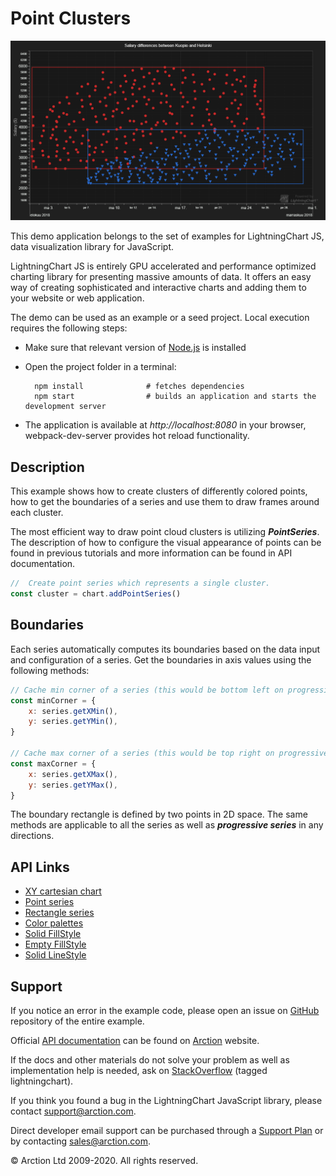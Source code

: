 # Point Clusters

![Point Clusters](pointClusters.png)

This demo application belongs to the set of examples for LightningChart JS, data visualization library for JavaScript.

LightningChart JS is entirely GPU accelerated and performance optimized charting library for presenting massive amounts of data. It offers an easy way of creating sophisticated and interactive charts and adding them to your website or web application.

The demo can be used as an example or a seed project. Local execution requires the following steps:

- Make sure that relevant version of [Node.js](https://nodejs.org/en/download/) is installed
- Open the project folder in a terminal:

        npm install              # fetches dependencies
        npm start                # builds an application and starts the development server

- The application is available at *http://localhost:8080* in your browser, webpack-dev-server provides hot reload functionality.


## Description

This example shows how to create clusters of differently colored points, how to get the boundaries of a series and use them to draw frames around each cluster.

The most efficient way to draw point cloud clusters is utilizing ***PointSeries***. The description of how to configure the visual appearance of points can be found in previous tutorials and more information can be found in API documentation.

```javascript
//  Create point series which represents a single cluster.
const cluster = chart.addPointSeries()
```

## Boundaries

Each series automatically computes its boundaries based on the data input and configuration of a series. Get the boundaries in axis values using the following methods:

```javascript
// Cache min corner of a series (this would be bottom left on progressive axes).
const minCorner = {
    x: series.getXMin(),
    y: series.getYMin(),
}

// Cache max corner of a series (this would be top right on progressive axes).
const maxCorner = {
    x: series.getXMax(),
    y: series.getYMax(),
}
```

The boundary rectangle is defined by two points in 2D space. The same methods are applicable to all the series as well as ***progressive series*** in any directions.


## API Links

* [XY cartesian chart]
* [Point series]
* [Rectangle series]
* [Color palettes]
* [Solid FillStyle]
* [Empty FillStyle]
* [Solid LineStyle]


## Support

If you notice an error in the example code, please open an issue on [GitHub][0] repository of the entire example.

Official [API documentation][1] can be found on [Arction][2] website.

If the docs and other materials do not solve your problem as well as implementation help is needed, ask on [StackOverflow][3] (tagged lightningchart).

If you think you found a bug in the LightningChart JavaScript library, please contact support@arction.com.

Direct developer email support can be purchased through a [Support Plan][4] or by contacting sales@arction.com.

[0]: https://github.com/Arction/
[1]: https://www.arction.com/lightningchart-js-api-documentation/
[2]: https://www.arction.com
[3]: https://stackoverflow.com/questions/tagged/lightningchart
[4]: https://www.arction.com/support-services/

© Arction Ltd 2009-2020. All rights reserved.


[XY cartesian chart]: https://www.arction.com/lightningchart-js-api-documentation/v2.1.0/classes/chartxy.html
[Point series]: https://www.arction.com/lightningchart-js-api-documentation/v2.1.0/classes/pointseries.html
[Rectangle series]: https://www.arction.com/lightningchart-js-api-documentation/v2.1.0/classes/rectangleseries.html
[Color palettes]: https://www.arction.com/lightningchart-js-api-documentation/v2.1.0/globals.html#colorpalettes
[Solid FillStyle]: https://www.arction.com/lightningchart-js-api-documentation/v2.1.0/classes/solidfill.html
[Empty FillStyle]: https://www.arction.com/lightningchart-js-api-documentation/v2.1.0/globals.html#emptyfill
[Solid LineStyle]: https://www.arction.com/lightningchart-js-api-documentation/v2.1.0/classes/solidline.html


